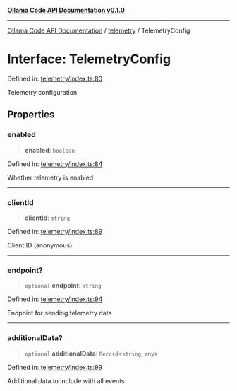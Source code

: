 [**Ollama Code API Documentation v0.1.0**](../../README.md)

***

[Ollama Code API Documentation](../../modules.md) / [telemetry](../README.md) / TelemetryConfig

# Interface: TelemetryConfig

Defined in: [telemetry/index.ts:80](https://github.com/erichchampion/ollama-code/blob/3fe0ce113b10803e1393cbc2fdc48d5134e8d686/ollama-code/src/telemetry/index.ts#L80)

Telemetry configuration

## Properties

### enabled

> **enabled**: `boolean`

Defined in: [telemetry/index.ts:84](https://github.com/erichchampion/ollama-code/blob/3fe0ce113b10803e1393cbc2fdc48d5134e8d686/ollama-code/src/telemetry/index.ts#L84)

Whether telemetry is enabled

***

### clientId

> **clientId**: `string`

Defined in: [telemetry/index.ts:89](https://github.com/erichchampion/ollama-code/blob/3fe0ce113b10803e1393cbc2fdc48d5134e8d686/ollama-code/src/telemetry/index.ts#L89)

Client ID (anonymous)

***

### endpoint?

> `optional` **endpoint**: `string`

Defined in: [telemetry/index.ts:94](https://github.com/erichchampion/ollama-code/blob/3fe0ce113b10803e1393cbc2fdc48d5134e8d686/ollama-code/src/telemetry/index.ts#L94)

Endpoint for sending telemetry data

***

### additionalData?

> `optional` **additionalData**: `Record`\<`string`, `any`\>

Defined in: [telemetry/index.ts:99](https://github.com/erichchampion/ollama-code/blob/3fe0ce113b10803e1393cbc2fdc48d5134e8d686/ollama-code/src/telemetry/index.ts#L99)

Additional data to include with all events

